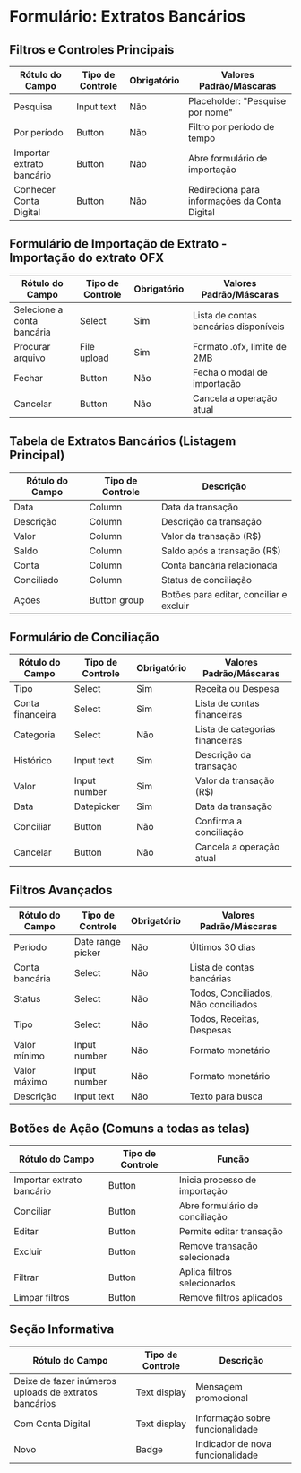 # Formulário: Extratos Bancários

## Filtros e Controles Principais

| Rótulo do Campo | Tipo de Controle | Obrigatório | Valores Padrão/Máscaras |
|-----------------|------------------|-------------|-------------------------|
| Pesquisa | Input text | Não | Placeholder: "Pesquise por nome" |
| Por período | Button | Não | Filtro por período de tempo |
| Importar extrato bancário | Button | Não | Abre formulário de importação |
| Conhecer Conta Digital | Button | Não | Redireciona para informações da Conta Digital |

## Formulário de Importação de Extrato - Importação do extrato OFX

| Rótulo do Campo | Tipo de Controle | Obrigatório | Valores Padrão/Máscaras |
|-----------------|------------------|-------------|-------------------------|
| Selecione a conta bancária | Select | Sim | Lista de contas bancárias disponíveis |
| Procurar arquivo | File upload | Sim | Formato .ofx, limite de 2MB |
| Fechar | Button | Não | Fecha o modal de importação |
| Cancelar | Button | Não | Cancela a operação atual |

## Tabela de Extratos Bancários (Listagem Principal)

| Rótulo do Campo | Tipo de Controle | Descrição |
|-----------------|------------------|-----------|
| Data | Column | Data da transação |
| Descrição | Column | Descrição da transação |
| Valor | Column | Valor da transação (R$) |
| Saldo | Column | Saldo após a transação (R$) |
| Conta | Column | Conta bancária relacionada |
| Conciliado | Column | Status de conciliação |
| Ações | Button group | Botões para editar, conciliar e excluir |

## Formulário de Conciliação

| Rótulo do Campo | Tipo de Controle | Obrigatório | Valores Padrão/Máscaras |
|-----------------|------------------|-------------|-------------------------|
| Tipo | Select | Sim | Receita ou Despesa |
| Conta financeira | Select | Sim | Lista de contas financeiras |
| Categoria | Select | Não | Lista de categorias financeiras |
| Histórico | Input text | Sim | Descrição da transação |
| Valor | Input number | Sim | Valor da transação (R$) |
| Data | Datepicker | Sim | Data da transação |
| Conciliar | Button | Não | Confirma a conciliação |
| Cancelar | Button | Não | Cancela a operação atual |

## Filtros Avançados

| Rótulo do Campo | Tipo de Controle | Obrigatório | Valores Padrão/Máscaras |
|-----------------|------------------|-------------|-------------------------|
| Período | Date range picker | Não | Últimos 30 dias |
| Conta bancária | Select | Não | Lista de contas bancárias |
| Status | Select | Não | Todos, Conciliados, Não conciliados |
| Tipo | Select | Não | Todos, Receitas, Despesas |
| Valor mínimo | Input number | Não | Formato monetário |
| Valor máximo | Input number | Não | Formato monetário |
| Descrição | Input text | Não | Texto para busca |

## Botões de Ação (Comuns a todas as telas)

| Rótulo do Campo | Tipo de Controle | Função |
|-----------------|------------------|--------|
| Importar extrato bancário | Button | Inicia processo de importação |
| Conciliar | Button | Abre formulário de conciliação |
| Editar | Button | Permite editar transação |
| Excluir | Button | Remove transação selecionada |
| Filtrar | Button | Aplica filtros selecionados |
| Limpar filtros | Button | Remove filtros aplicados |

## Seção Informativa

| Rótulo do Campo | Tipo de Controle | Descrição |
|-----------------|------------------|-----------|
| Deixe de fazer inúmeros uploads de extratos bancários | Text display | Mensagem promocional |
| Com Conta Digital | Text display | Informação sobre funcionalidade |
| Novo | Badge | Indicador de nova funcionalidade |
